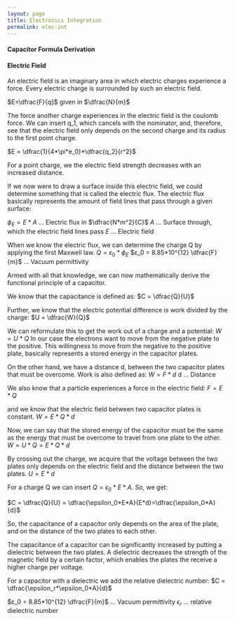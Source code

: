 ```yaml
---
layout: page
title: Electronics Integration
permalink: elec-int
---
```

#### Capacitor Formula Derivation

#### Electric Field
An electric field is an imaginary area in which electric charges experience a force. 
Every electric charge is surrounded by such an electric field.

$E=\dfrac{F}{q}$  given in  $\dfrac{N}{m}$

The force another charge experiences in the electric field is the coulomb force. We can insert q_1, which cancels with the nominator, and, therefore, see that the electric field only depends on the second charge and its radius to the first point charge. 

$E = \dfrac{1}{4*\pi*e_0}*\dfrac{q_2}{r^2}$

For a point charge, we the electric field strength decreases with an increased distance.

If we now were to draw a surface inside this electric field, we could determine something that is called the electric flux. The electric flux basically represents the amount of field lines that pass through a given surface: 

$\phi_E = E*A$ ... Electric flux in $\dfrac{N*m^2}{C}$
$A$ ... Surface through, which the electric field lines pass
$E$ ... Electric field 

When we know the electric flux, we can determine the charge Q by applying the first Maxwell law. 
$Q = \epsilon_0*\phi_E$
$ε_0 = 8.85*10^{12} \dfrac{F}{m}$ ... Vacuum permittivity 

Armed with all that knowledge, we can now mathematically derive the functional principle of a capacitor. 

We know that the capacitance is defined as:
$C = \dfrac{Q}{U}$  

Further, we know that the electric potential difference is work divided by the charge: 
$U = \dfrac{W}{Q}$

We can reformulate this to get the work out of a charge and a potential:
$W = U*Q$
In our case the electrons want to move from the negative plate to the positive. 
This willingness to move from the negative to the positive plate, basically represents a stored energy in the capacitor plates. 

On the other hand, we have a distance d, between the two capacitor plates that must be overcome. 
Work is also defined as:
$W = F*d$
d ... Distance

We also know that a particle experiences a force in the electric field:
$F = E*Q$

and we know that the electric field between two capacitor plates is constant. 
$W = E*Q*d$

Now, we can say that the stored energy of the capacitor must be the same as the energy that must be overcome to travel from one plate to the other. 
$W = U*Q= E*Q*d$

By crossing out the charge, we acquire that the voltage between the two plates only depends on the electric field and the distance between the two plates. 
$U= E*d$

For a charge Q we can insert $Q = \epsilon_0*E*A$. 
So, we get:

$C = \dfrac{Q}{U} = \dfrac{\epsilon_0*E*A}{E*d}=\dfrac{\epsilon_0*A}{d}$  

So, the capacitance of a capacitor only depends on the area of the plate, and on the distance of the two plates to each other. 

The capacitance of a capacitor can be significantly increased by putting a dielectric between the two plates. A dielectric decreases the strength of the magnetic field by a certain factor, which enables the plates the receive a higher charge per voltage. 

For a capacitor with a dielectric we add the relative dielectric number:
$C = \dfrac{\epsilon_r*\epsilon_0*A}{d}$  

$ε_0 = 8.85*10^{12} \dfrac{F}{m}$ ... Vacuum permittivity 
$\epsilon_r$ ... relative dielectric number 